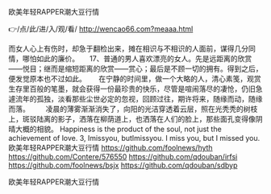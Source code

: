 
欧美年轻RAPPER潮大豆行情




👉/点/此/进/入/观/看/ http://wencao66.com?meaaa.html




而女人心上有伤时，却急于翻检出来，摊在相识与不相识的人面前，谋得几分同情，哪怕如此的廉价。　　17、普通的男人喜欢漂亮的女人。先是远距离的欣赏——悦目；继而是缩短距离的欣赏——赏心；最后是不顾一切的拥有。得到之后，便发觉原本也不过如此。　　
在宁静的时间里，做一个大略的人，清心素笺，观赏生存里百般的笔墨，就会获得一份最珍贵的快乐，尽管是喧闹落尽的凄怆，仍旧急遽流年的孤独，淡看那些尘世必定的忽视，回顾过往，期许将来，随缘而动，随缘而落。
　　凌晨的薄雾渐渐消失了，向阳的光洁穿透着云层，照在光秃秃的树枝上，斑驳陆离的影子，洒落在柳荫道上，也洒落在人们的脸上，那些面孔变得像阴晴大概的相貌。
Happiness is the product of the soul, not just the achievement of love.
3, Imissyou, butImissyou. I miss you, but I missed you.
欧美年轻RAPPER潮大豆行情 https://github.com/foolnews/hyth
https://github.com/Contere/576550
https://github.com/qdouban/irfsi
https://github.com/foolnews/bsjx
https://github.com/qdouban/sdbyp





欧美年轻RAPPER潮大豆行情
